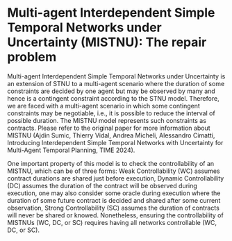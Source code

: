 # Multi-agent Interdependent Simple Temporal Networks under Uncertainty (MISTNU): The repair problem

Multi-agent Interdependent Simple Temporal Networks under Uncertainty is an extension of STNU to a multi-agent scenario where the duration of some constraints are decided by one agent but may be observed by many and hence is a contingent constraint according to the STNU model. Therefore, we are faced with a multi-agent scenario in which some contingent constraints may be negotiable, i.e., it is possible to reduce the interval of possible duration. The MISTNU model represents such constraints as contracts. Please refer to the original paper for more information about MISTNU (Ajdin Sumic, Thierry Vidal, Andrea Micheli, Alessandro Cimatti,
Introducing Interdependent Simple Temporal Networks with Uncertainty for Multi-Agent Temporal Planning, TIME 2024).

One important property of this model is to check the controllability of an MISTNU, which can be of three forms: Weak Controllability (WC) assumes contract durations are shared just before execution, Dynamic Controllability (DC) assumes the duration of the contract will be observed during execution, one may also consider some oracle during execution where the duration of some future contract is decided and shared after some current observation, Strong Controllability (SC) assumes the duration of contracts will never be shared or knowed. Nonetheless, ensuring the controllability of MISTNUs (WC, DC, or SC)  requires having all networks controllable (WC, DC, or SC). 
